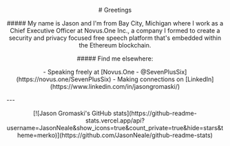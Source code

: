 <p align="center">
# Greetings
</p>
<p align="center">
##### My name is Jason and I'm from Bay City, Michigan where I work as a Chief Executive Officer at Novus.One Inc., a company I formed to create a security and privacy focused free speech platform that's embedded within the Ethereum blockchain.
</p>

<p align="center">
##### Find me elsewhere:
</p>
<p align="center">
- Speaking freely at [Novus.One - @SevenPlusSix](https://novus.one/SevenPlusSix)
- Making connections on [LinkedIn](https://www.linkedin.com/in/jasongromaski/)
</p>
---
<p align="center">
[![Jason Gromaski's GitHub stats](https://github-readme-stats.vercel.app/api?username=JasonNeale&show_icons=true&count_private=true&hide=stars&theme=merko)](https://github.com/JasonNeale/github-readme-stats)
</p>

